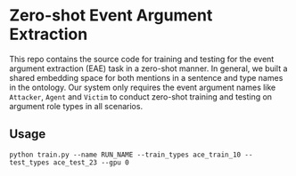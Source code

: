 # Zero-shot Event Argument Extraction
This repo contains the source code for training and testing for the event argument extraction (EAE) task in a zero-shot manner. In general, we built a shared embedding space for both mentions in a sentence and type names in the ontology. Our system only requires the event argument names like `Attacker`, `Agent` and `Victim` to conduct zero-shot training and testing on argument role types in all scenarios.

## Usage
`python train.py --name RUN_NAME --train_types ace_train_10 --test_types ace_test_23 --gpu 0`
